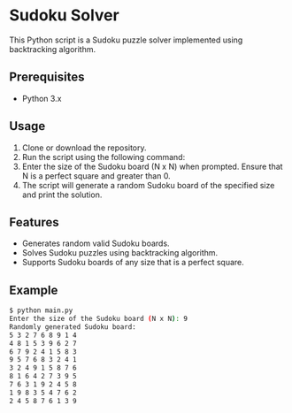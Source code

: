 # Sudoku Solver

This Python script is a Sudoku puzzle solver implemented using backtracking algorithm.

## Prerequisites

- Python 3.x

## Usage

1. Clone or download the repository.
2. Run the script using the following command:
3. Enter the size of the Sudoku board (N x N) when prompted. Ensure that N is a perfect square and greater than 0.
4. The script will generate a random Sudoku board of the specified size and print the solution.

## Features

- Generates random valid Sudoku boards.
- Solves Sudoku puzzles using backtracking algorithm.
- Supports Sudoku boards of any size that is a perfect square.

## Example

```bash
$ python main.py
Enter the size of the Sudoku board (N x N): 9
Randomly generated Sudoku board:
5 3 2 7 6 8 9 1 4
4 8 1 5 3 9 6 2 7
6 7 9 2 4 1 5 8 3
9 5 7 6 8 3 2 4 1
3 2 4 9 1 5 8 7 6
8 1 6 4 2 7 3 9 5
7 6 3 1 9 2 4 5 8
1 9 8 3 5 4 7 6 2
2 4 5 8 7 6 1 3 9
```
